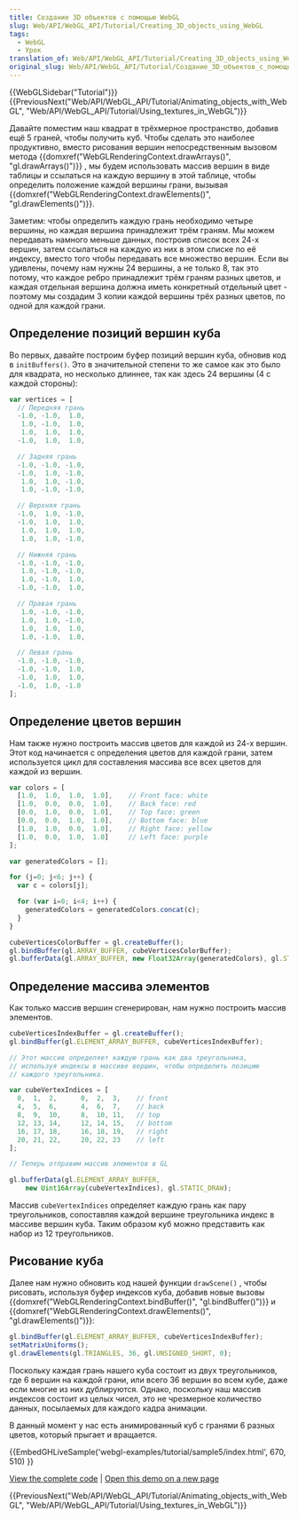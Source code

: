 ```yaml
---
title: Создание 3D объектов с помощью WebGL
slug: Web/API/WebGL_API/Tutorial/Creating_3D_objects_using_WebGL
tags:
  - WebGL
  - Урок
translation_of: Web/API/WebGL_API/Tutorial/Creating_3D_objects_using_WebGL
original_slug: Web/API/WebGL_API/Tutorial/Создание_3D_объектов_с_помощью_WebGL
---
```


{{WebGLSidebar("Tutorial")}} {{PreviousNext("Web/API/WebGL_API/Tutorial/Animating_objects_with_WebGL", "Web/API/WebGL_API/Tutorial/Using_textures_in_WebGL")}}

Давайте поместим наш квадрат в трёхмерное пространство, добавив ещё 5 граней, чтобы получить куб. Чтобы сделать это наиболее продуктивно, вместо рисования вершин непосредственным вызовом метода {{domxref("WebGLRenderingContext.drawArrays()", "gl.drawArrays()")}} , мы будем использовать массив вершин в виде таблицы и ссылаться на каждую вершину в этой таблице, чтобы определить положение каждой вершины грани, вызывая {{domxref("WebGLRenderingContext.drawElements()", "gl.drawElements()")}}.

Заметим: чтобы определить каждую грань необходимо четыре вершины, но каждая вершина принадлежит трём граням. Мы можем передавать намного меньше данных, построив список всех 24-х вершин, затем ссылаться на каждую из них в этом списке по её индексу, вместо того чтобы передавать все множество вершин. Если вы удивлены, почему нам нужны 24 вершины, а не только 8, так это потому, что каждое ребро принадлежит трём граням разных цветов, и каждая отдельная вершина должна иметь конкретный отдельный цвет - поэтому мы создадим 3 копии каждой вершины трёх разных цветов, по одной для каждой грани.

## Определение позиций вершин куба

Во первых, давайте построим буфер позиций вершин куба, обновив код в `initBuffers()`. Это в значительной степени то же самое как это было для квадрата, но несколько длиннее, так как здесь 24 вершины (4 с каждой стороны):

```js
var vertices = [
  // Передняя грань
  -1.0, -1.0,  1.0,
   1.0, -1.0,  1.0,
   1.0,  1.0,  1.0,
  -1.0,  1.0,  1.0,

  // Задняя грань
  -1.0, -1.0, -1.0,
  -1.0,  1.0, -1.0,
   1.0,  1.0, -1.0,
   1.0, -1.0, -1.0,

  // Верхняя грань
  -1.0,  1.0, -1.0,
  -1.0,  1.0,  1.0,
   1.0,  1.0,  1.0,
   1.0,  1.0, -1.0,

  // Нижняя грань
  -1.0, -1.0, -1.0,
   1.0, -1.0, -1.0,
   1.0, -1.0,  1.0,
  -1.0, -1.0,  1.0,

  // Правая грань
   1.0, -1.0, -1.0,
   1.0,  1.0, -1.0,
   1.0,  1.0,  1.0,
   1.0, -1.0,  1.0,

  // Левая грань
  -1.0, -1.0, -1.0,
  -1.0, -1.0,  1.0,
  -1.0,  1.0,  1.0,
  -1.0,  1.0, -1.0
];
```

## Определение цветов вершин

Нам также нужно построить массив цветов для каждой из 24-х вершин. Этот код начинается с определения цветов для каждой грани, затем используется цикл для составления массива все всех цветов для каждой из вершин.

```js
var colors = [
  [1.0,  1.0,  1.0,  1.0],    // Front face: white
  [1.0,  0.0,  0.0,  1.0],    // Back face: red
  [0.0,  1.0,  0.0,  1.0],    // Top face: green
  [0.0,  0.0,  1.0,  1.0],    // Bottom face: blue
  [1.0,  1.0,  0.0,  1.0],    // Right face: yellow
  [1.0,  0.0,  1.0,  1.0]     // Left face: purple
];

var generatedColors = [];

for (j=0; j<6; j++) {
  var c = colors[j];

  for (var i=0; i<4; i++) {
    generatedColors = generatedColors.concat(c);
  }
}

cubeVerticesColorBuffer = gl.createBuffer();
gl.bindBuffer(gl.ARRAY_BUFFER, cubeVerticesColorBuffer);
gl.bufferData(gl.ARRAY_BUFFER, new Float32Array(generatedColors), gl.STATIC_DRAW);
```

## Определение массива элементов

Как только массив вершин сгенерирован, нам нужно построить массив элементов.

```js
cubeVerticesIndexBuffer = gl.createBuffer();
gl.bindBuffer(gl.ELEMENT_ARRAY_BUFFER, cubeVerticesIndexBuffer);

// Этот массив определяет каждую грань как два треугольника,
// используя индексы в массиве вершин, чтобы определить позицию
// каждого треугольника.

var cubeVertexIndices = [
  0,  1,  2,      0,  2,  3,    // front
  4,  5,  6,      4,  6,  7,    // back
  8,  9,  10,     8,  10, 11,   // top
  12, 13, 14,     12, 14, 15,   // bottom
  16, 17, 18,     16, 18, 19,   // right
  20, 21, 22,     20, 22, 23    // left
];

// Теперь отправим массив элементов в GL

gl.bufferData(gl.ELEMENT_ARRAY_BUFFER,
    new Uint16Array(cubeVertexIndices), gl.STATIC_DRAW);
```

Массив `cubeVertexIndices` определяет каждую грань как пару треугольников, сопоставляя каждой вершине треугольника индекс в массиве вершин куба. Таким образом куб можно представить как набор из 12 треугольников.

## Рисование куба

Далее нам нужно обновить код нашей функции `drawScene()` , чтобы рисовать, используя буфер индексов куба, добавив новые вызовы {{domxref("WebGLRenderingContext.bindBuffer()", "gl.bindBuffer()")}} и {{domxref("WebGLRenderingContext.drawElements()", "gl.drawElements()")}}:

```js
gl.bindBuffer(gl.ELEMENT_ARRAY_BUFFER, cubeVerticesIndexBuffer);
setMatrixUniforms();
gl.drawElements(gl.TRIANGLES, 36, gl.UNSIGNED_SHORT, 0);
```

Поскольку каждая грань нашего куба состоит из двух треугольников, где 6 вершин на каждой грани, или всего 36 вершин во всем кубе, даже если многие из них дублируются. Однако, поскольку наш массив индексов состоит из целых чисел, это не чрезмерное количество данных, посылаемых для каждого кадра анимации.

В данный момент у нас есть анимированный куб с гранями 6 разных цветов, который прыгает и вращается.

{{EmbedGHLiveSample('webgl-examples/tutorial/sample5/index.html', 670, 510) }}

[View the complete code](https://github.com/mdn/webgl-examples/tree/gh-pages/tutorial/sample5) | [Open this demo on a new page](http://mdn.github.io/webgl-examples/tutorial/sample5/)

{{PreviousNext("Web/API/WebGL_API/Tutorial/Animating_objects_with_WebGL", "Web/API/WebGL_API/Tutorial/Using_textures_in_WebGL")}}
